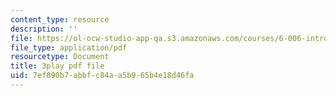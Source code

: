 ```yaml
---
content_type: resource
description: ''
file: https://ol-ocw-studio-app-qa.s3.amazonaws.com/courses/6-006-introduction-to-algorithms-fall-2011/7ef890b7abbfc84aa5b965b4e18d46fa_hkAONP0aC9w.pdf
file_type: application/pdf
resourcetype: Document
title: 3play pdf file
uid: 7ef890b7-abbf-c84a-a5b9-65b4e18d46fa
---
```


